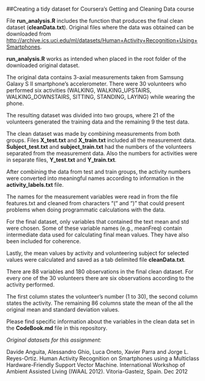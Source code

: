 ##Creating a tidy dataset for Coursera’s Getting and Cleaning Data course

File __run_analysis.R__ includes the function that produces the final clean dataset (__cleanData.txt__). Original files where the data was obtained can be downloaded from http://archive.ics.uci.edu/ml/datasets/Human+Activity+Recognition+Using+Smartphones.

__run_analysis.R__ works as intended when placed in the root folder of the downloaded original dataset.

The original data contains 3-axial measurements taken from Samsung Galaxy S II smartphone’s accelerometer. There were 30 volunteers who performed six activities (WALKING, WALKING_UPSTAIRS, WALKING_DOWNSTAIRS, SITTING, STANDING, LAYING) while wearing the phone.

The resulting dataset was divided into two groups, where 21 of the volunteers generated the training data and the remaining 9 the test data. 

The clean dataset was made by combining measurements from both groups. Files __X_test.txt__ and __X_train.txt__ included all the measurement data. __Subject_test.txt__ and __subject_train.txt__ had the numbers of the volunteers separated from the measurement data. Also the numbers for activities were in separate files, __Y_test.txt__ and __Y_train.txt__.

After combining the data from test and train groups, the activity numbers were converted into meaningful names according to information in the __activity_labels.txt__ file.

The names for the measurement variables were read in from the file features.txt and cleaned from characters “(“ and “)” that could present problems when doing programmatic calculations with the data.

For the final dataset, only variables that contained the text mean and std were chosen. Some of these variable names (e.g., meanFreq) contain intermediate data used for calculating final mean values. They have also been included for coherence.

Lastly, the mean values by activity and volunteering subject for selected values were calculated and saved as a tab delimited file __cleanData.txt__.

There are 88 variables and 180 observations in the final clean dataset. For every one of the 30 volunteers there are six observations according to the activity performed.

The first column states the volunteer’s number (1 to 30), the second column states the activity. The remaining 86 columns state the mean of the all the original mean and standard deviation values.

Please find specific information about the variables in the clean data set in the __CodeBook.md__ file in this repository.

_Original datasets for this assignment:_

Davide Anguita, Alessandro Ghio, Luca Oneto, Xavier Parra and Jorge L. Reyes-Ortiz. Human Activity Recognition on Smartphones using a Multiclass Hardware-Friendly Support Vector Machine. International Workshop of Ambient Assisted Living (IWAAL 2012). Vitoria-Gasteiz, Spain. Dec 2012


